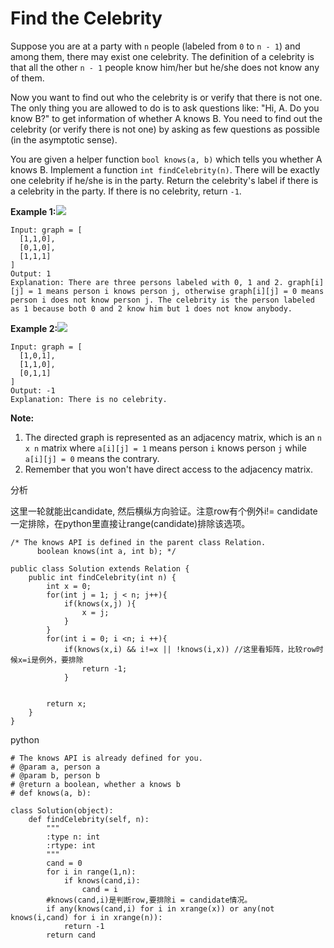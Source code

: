 # Find the Celebrity



Suppose you are at a party with `n` people \(labeled from `0` to `n - 1`\) and among them, there may exist one celebrity. The definition of a celebrity is that all the other `n - 1` people know him/her but he/she does not know any of them.

Now you want to find out who the celebrity is or verify that there is not one. The only thing you are allowed to do is to ask questions like: "Hi, A. Do you know B?" to get information of whether A knows B. You need to find out the celebrity \(or verify there is not one\) by asking as few questions as possible \(in the asymptotic sense\).

You are given a helper function `bool knows(a, b)` which tells you whether A knows B. Implement a function `int findCelebrity(n)`. There will be exactly one celebrity if he/she is in the party. Return the celebrity's label if there is a celebrity in the party. If there is no celebrity, return `-1`.

**Example 1:**![](https://assets.leetcode.com/uploads/2019/02/02/277_example_1_bold.PNG)

```text
Input: graph = [
  [1,1,0],
  [0,1,0],
  [1,1,1]
]
Output: 1
Explanation: There are three persons labeled with 0, 1 and 2. graph[i][j] = 1 means person i knows person j, otherwise graph[i][j] = 0 means person i does not know person j. The celebrity is the person labeled as 1 because both 0 and 2 know him but 1 does not know anybody.
```

**Example 2:**![](https://assets.leetcode.com/uploads/2019/02/02/277_example_2.PNG)

```text
Input: graph = [
  [1,0,1],
  [1,1,0],
  [0,1,1]
]
Output: -1
Explanation: There is no celebrity.
```

**Note:**

1. The directed graph is represented as an adjacency matrix, which is an `n x n` matrix where `a[i][j] = 1` means person `i` knows person `j` while `a[i][j] = 0` means the contrary.
2. Remember that you won't have direct access to the adjacency matrix.

分析

这里一轮就能出candidate, 然后横纵方向验证。注意row有个例外i!= candidate 一定排除，在python里直接让range\(candidate\)排除该选项。

```text
/* The knows API is defined in the parent class Relation.
      boolean knows(int a, int b); */

public class Solution extends Relation {
    public int findCelebrity(int n) {
        int x = 0;
        for(int j = 1; j < n; j++){
            if(knows(x,j) ){
                x = j;
            }
        }
        for(int i = 0; i <n; i ++){
            if(knows(x,i) && i!=x || !knows(i,x)) //这里看矩阵，比较row时候x=i是例外，要排除
                return -1;
            }
            
        
        return x;
    }
}
```

python

```text
# The knows API is already defined for you.
# @param a, person a
# @param b, person b
# @return a boolean, whether a knows b
# def knows(a, b):

class Solution(object):
    def findCelebrity(self, n):
        """
        :type n: int
        :rtype: int
        """
        cand = 0
        for i in range(1,n):
            if knows(cand,i):
                cand = i
        #knows(cand,i)是判断row,要排除i = candidate情况。
        if any(knows(cand,i) for i in xrange(x)) or any(not knows(i,cand) for i in xrange(n)):
            return -1
        return cand
        
```

